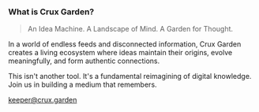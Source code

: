 ### What is Crux Garden?
> An Idea Machine. A Landscape of Mind. A Garden for Thought.

In a world of endless feeds and disconnected information, Crux Garden creates a living ecosystem where ideas maintain their origins, evolve meaningfully, and form authentic connections.

This isn't another tool. It's a fundamental reimagining of digital knowledge. Join us in building a medium that remembers.

keeper@crux.garden
